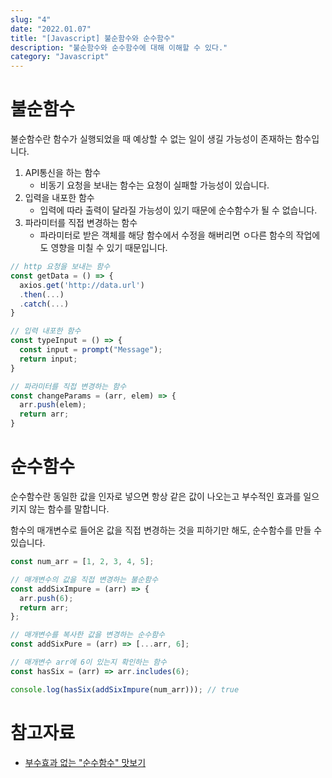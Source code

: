 ```yaml
---
slug: "4"
date: "2022.01.07"
title: "[Javascript] 불순함수와 순수함수"
description: "불순함수와 순수함수에 대해 이해할 수 있다."
category: "Javascript"
---
```


# 불순함수

불순함수란 함수가 실행되었을 때 예상할 수 없는 일이 생길 가능성이 존재하는 함수입니다.

1. API통신을 하는 함수
   - 비동기 요청을 보내는 함수는 요청이 실패할 가능성이 있습니다.
2. 입력을 내포한 함수
   - 입력에 따라 출력이 달라질 가능성이 있기 때문에 순수함수가 될 수 없습니다.
3. 파라미터를 직접 변경하는 함수
   - 파라미터로 받은 객체를 해당 함수에서 수정을 해버리면 ㅇ다른 함수의 작업에도 영향을 미칠 수 있기 때문입니다.

```javascript
// http 요청을 보내는 함수
const getData = () => {
  axios.get('http://data.url')
  .then(...)
  .catch(...)
}

// 입력 내포한 함수
const typeInput = () => {
  const input = prompt("Message");
  return input;
}

// 파라미터를 직접 변경하는 함수
const changeParams = (arr, elem) => {
  arr.push(elem);
  return arr;
}
```

# 순수함수

순수함수란 동일한 값을 인자로 넣으면 항상 같은 값이 나오는고 부수적인 효과를 일으키지 않는 함수를 말합니다.

함수의 매개변수로 들어온 값을 직접 변경하는 것을 피하기만 해도, 순수함수를 만들 수 있습니다.

```javascript
const num_arr = [1, 2, 3, 4, 5];

// 매개변수의 값을 직접 변경하는 불순함수
const addSixImpure = (arr) => {
  arr.push(6);
  return arr;
};

// 매개변수를 복사한 값을 변경하는 순수함수
const addSixPure = (arr) => [...arr, 6];

// 매개변수 arr에 6이 있는지 확인하는 함수
const hasSix = (arr) => arr.includes(6);

console.log(hasSix(addSixImpure(num_arr))); // true
```

# 참고자료

- [부수효과 없는 "순수함수" 맛보기](https://maxkim-j.github.io/posts/js-pure-function)
